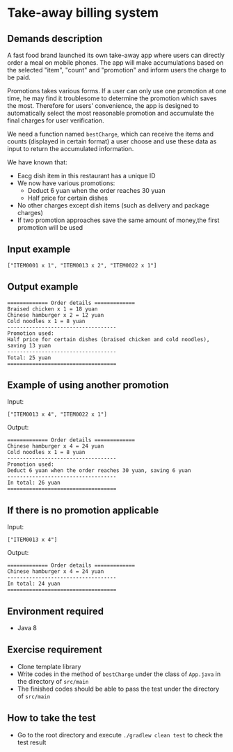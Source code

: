 # Take-away billing system

## Demands description

A fast food brand launched its own take-away app where users can directly order a meal on mobile phones. The app will make accumulations based on the selected "item", "count" and "promotion" and inform users the charge to be paid.

Promotions takes various forms. If a user can only use one promotion at one time, he may find it troublesome to determine the promotion which saves the most. Therefore for users' convenience, the app is designed to automatically select the most reasonable promotion and accumulate the final charges for user verification.

We need a function named `bestCharge`, which can receive the items and counts (displayed in certain format) a user choose and use these data as input to return the accumulated information.

We have known that:

- Eacg dish item in this restaurant has a unique ID
- We now have various promotions:
  - Deduct 6 yuan when the order reaches 30 yuan
  - Half price for certain dishes
- No other charges except dish items (such as delivery and package charges)
- If two promotion approaches save the same amount of money,the first promotion will be used

Input example
-------

```
["ITEM0001 x 1", "ITEM0013 x 2", "ITEM0022 x 1"]
```

Output example
-------

```
============= Order details =============
Braised chicken x 1 = 18 yuan
Chinese hamburger x 2 = 12 yuan
Cold noodles x 1 = 8 yuan
-----------------------------------
Promotion used:
Half price for certain dishes (braised chicken and cold noodles), saving 13 yuan
-----------------------------------
Total: 25 yuan
===================================
```

Example of using another promotion
------------------

Input:

```
["ITEM0013 x 4", "ITEM0022 x 1"]
```


Output:

```
============= Order details =============
Chinese hamburger x 4 = 24 yuan
Cold noodles x 1 = 8 yuan
-----------------------------------
Promotion used:
Deduct 6 yuan when the order reaches 30 yuan, saving 6 yuan
-----------------------------------
In total: 26 yuan
===================================
```

If there is no promotion applicable
---------------

Input:

```
["ITEM0013 x 4"]
```

Output:

```
============= Order details =============
Chinese hamburger x 4 = 24 yuan
-----------------------------------
In total: 24 yuan
===================================
```


## Environment required
- Java 8

## Exercise requirement

- Clone template library
- Write codes in the method of `bestCharge` under the class of `App.java` in the directory of `src/main`
- The finished codes should be able to pass the test under the directory of `src/main`

## How to take the test
- Go to the root directory and execute `./gradlew clean test` to check the test result

